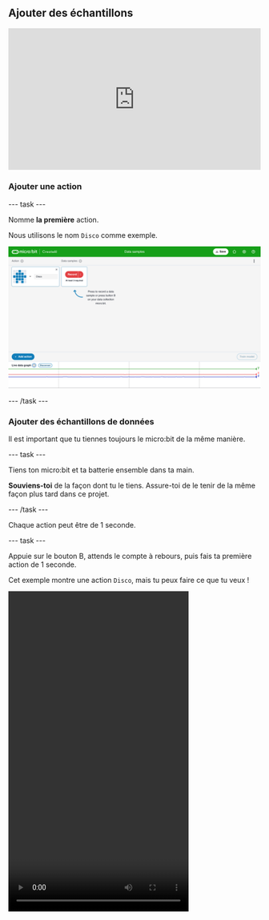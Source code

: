 ## Ajouter des échantillons

<html>
  <div style="position: relative; overflow: hidden; padding-top: 56.25%;">
    <iframe style="position: absolute; top: 0; left: 0; right: 0; width: 100%; height: 100%; border: none;" src="https://www.youtube.com/embed/wCOEoAI2X28?rel=0&cc_load_policy=1" allowfullscreen allow="accelerometer; autoplay; clipboard-write; encrypted-media; gyroscope; picture-in-picture; web-share"></iframe>
  </div>
</html>

### Ajouter une action

\--- task ---

Nomme **la première** action.

Nous utilisons le nom `Disco` comme exemple.

![Capture d'écran montrant le nom d'une action](images/action.png)

\--- /task ---

### Ajouter des échantillons de données

Il est important que tu tiennes toujours le micro:bit de la même manière.

\--- task ---

Tiens ton micro:bit et ta batterie ensemble dans ta main.

**Souviens-toi** de la façon dont tu le tiens. Assure-toi de le tenir de la même façon plus tard dans ce projet.

\--- /task ---

Chaque action peut être de 1 seconde.

\--- task ---

Appuie sur le bouton B, attends le compte à rebours, puis fais ta première action de 1 seconde.

Cet exemple montre une action `Disco`, mais tu peux faire ce que tu veux !

<video width="360" height="640" controls>
  <source src="images/disco.mp4" type="video/mp4" alt="A video of young person recording samples of a dance move">
  
Ton navigateur ne prend pas en charge la balise vidéo.
</video>

\--- /task ---

\--- task ---

Ajoute plus d'échantillons de ta première action, jusqu'à ce que tu aies au moins **10 échantillons**.

![Capture d'écran montrant 10 échantillons d'actions](images/disco10.png)

\--- /task ---

### Ajouter une deuxième action

\--- task ---

Clique sur le bouton bleu **+ Add action**.

Nomme la **deuxième** action.

Nous utilisons le nom `Floss` comme exemple.

\--- /task ---

\--- task ---

Ajoute des échantillons de ta deuxième action, jusqu'à ce que tu aies au moins **10 échantillons**.

Cet exemple montre une action `Floss`, mais tu peux faire ce que tu veux !

<video width="360" height="640" controls>
  <source src="images/floss.mp4" type="video/mp4" alt="A video of young person recording samples of a dance move">
  
Ton navigateur ne prend pas en charge la balise vidéo.
</video>

\--- /task ---
